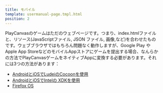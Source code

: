 ```yaml
---
title: モバイル
template: usermanual-page.tmpl.html
position: 2
---
```


PlayCanvasのゲームはただのウェブページです。つまり、index.htmlファイルと、リソース(JavaScriptファイル, JSON ファイル, 画像,など)を合わせたものです。ウェブブラウザではもちろん問題なく動作しますが、Google Play や Apple App StoreなどのモバイルAppストアにゲームを提出する場合、なんらかの方法でPlayCanvasゲームをネイティブAppに変換する必要があります。それには3つの方法があります：

* [AndroidとiOSでLudeiのCocoonを使用][1]
* [AndroidとiOSでIntelの XDKを使用][2]
* [Firefox OS][3]

[1]: /user-manual/publishing/mobile/cocoon
[2]: /user-manual/publishing/mobile/xdk
[3]: /user-manual/publishing/mobile/firefox-os

